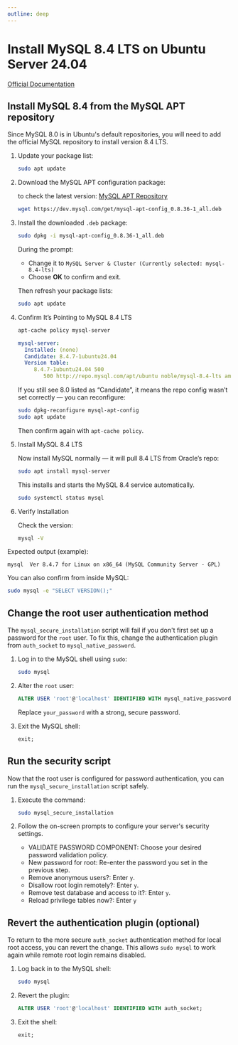 ```yaml
---
outline: deep
---
```


# Install MySQL 8.4 LTS on Ubuntu Server 24.04

[Official Documentation](https://dev.mysql.com/doc/refman/8.4/en/linux-installation-apt-repo.html)

## Install MySQL 8.4 from the MySQL APT repository

Since MySQL 8.0 is in Ubuntu's default repositories, you will need to add the official MySQL repository to install version 8.4 LTS.

1. Update your package list:

   ```bash
   sudo apt update
   ```

2. Download the MySQL APT configuration package:

   to check the latest version: [MySQL APT Repository](https://dev.mysql.com/downloads/repo/apt/)

   ```bash
   wget https://dev.mysql.com/get/mysql-apt-config_0.8.36-1_all.deb
   ```

3. Install the downloaded `.deb` package:

   ```bash
   sudo dpkg -i mysql-apt-config_0.8.36-1_all.deb
   ```

   During the prompt:

   - Change it to `MySQL Server & Cluster (Currently selected: mysql-8.4-lts)`
   - Choose **OK** to confirm and exit.

   Then refresh your package lists:

   ```bash
   sudo apt update
   ```

4. Confirm It’s Pointing to MySQL 8.4 LTS

   ```bash
   apt-cache policy mysql-server
   ```

   ```yaml
   mysql-server:
     Installed: (none)
     Candidate: 8.4.7-1ubuntu24.04
     Version table:
        8.4.7-1ubuntu24.04 500
           500 http://repo.mysql.com/apt/ubuntu noble/mysql-8.4-lts amd64 Packages
   ```

   If you still see 8.0 listed as “Candidate”, it means the repo config wasn’t set correctly — you can reconfigure:

   ```bash
   sudo dpkg-reconfigure mysql-apt-config
   sudo apt update
   ```

   Then confirm again with `apt-cache policy`.

5. Install MySQL 8.4 LTS

   Now install MySQL normally — it will pull 8.4 LTS from Oracle’s repo:

   ```bash
   sudo apt install mysql-server
   ```

   This installs and starts the MySQL 8.4 service automatically.

   ```bash
   sudo systemctl status mysql
   ```

6. Verify Installation

   Check the version:

   ```bash
   mysql -V
   ```

Expected output (example):

```
mysql  Ver 8.4.7 for Linux on x86_64 (MySQL Community Server - GPL)
```

You can also confirm from inside MySQL:

```bash
sudo mysql -e "SELECT VERSION();"
```

## Change the root user authentication method

The `mysql_secure_installation` script will fail if you don't first set up a password for the `root` user. To fix this, change the authentication plugin from `auth_socket` to `mysql_native_password`. 

1. Log in to the MySQL shell using `sudo`:
   
   ```bash
   sudo mysql
   ```

2. Alter the `root` user:

   ```sql
   ALTER USER 'root'@'localhost' IDENTIFIED WITH mysql_native_password BY 'your_password';
   ```

   Replace `your_password` with a strong, secure password.

3. Exit the MySQL shell:

   ```sql
   exit;
   ```


## Run the security script

Now that the root user is configured for password authentication, you can run the `mysql_secure_installation` script safely.

1. Execute the command:

   ```bash
   sudo mysql_secure_installation
   ```

2. Follow the on-screen prompts to configure your server's security settings.

   - VALIDATE PASSWORD COMPONENT: Choose your desired password validation policy.
   - New password for root: Re-enter the password you set in the previous step.
   - Remove anonymous users?: Enter `y`.
   - Disallow root login remotely?: Enter `y`.
   - Remove test database and access to it?: Enter `y`.
   - Reload privilege tables now?: Enter `y`

## Revert the authentication plugin (optional)

To return to the more secure `auth_socket` authentication method for local root access, you can revert the change. This allows `sudo mysql` to work again while remote root login remains disabled. 

1. Log back in to the MySQL shell:
   ```bash
   sudo mysql
   ```
   
2. Revert the plugin:
   ```sql
   ALTER USER 'root'@'localhost' IDENTIFIED WITH auth_socket;
   ```
   
3. Exit the shell:
   ```sql
   exit;
   ```






